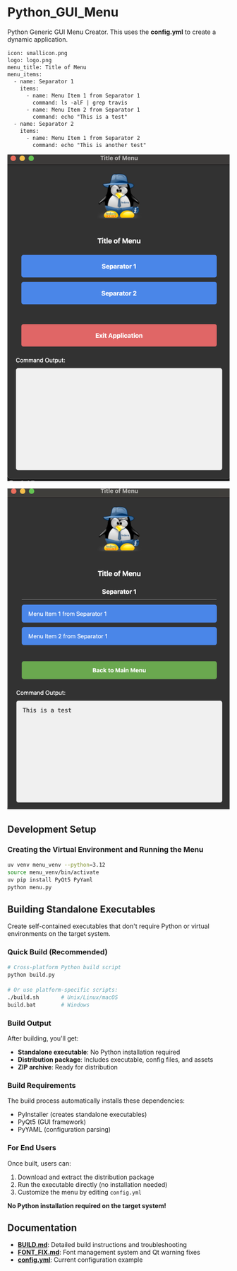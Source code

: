 # Python_GUI_Menu

Python Generic GUI Menu Creator. This uses the **config.yml** to create a dynamic application.

````
icon: smallicon.png
logo: logo.png
menu_title: Title of Menu
menu_items:
  - name: Separator 1
    items:
      - name: Menu Item 1 from Separator 1
        command: ls -alF | grep travis
      - name: Menu Item 2 from Separator 1
        command: echo "This is a test"
  - name: Separator 2
    items:
      - name: Menu Item 1 from Separator 2
        command: echo "This is another test"
````


![](20250423172157.png)

![](20250423172429.png)

## Development Setup

### Creating the Virtual Environment and Running the Menu

````bash
uv venv menu_venv --python=3.12
source menu_venv/bin/activate
uv pip install PyQt5 PyYaml
python menu.py
````

## Building Standalone Executables

Create self-contained executables that don't require Python or virtual environments on the target system.

### Quick Build (Recommended)

````bash
# Cross-platform Python build script
python build.py

# Or use platform-specific scripts:
./build.sh       # Unix/Linux/macOS
build.bat        # Windows
````

### Build Output

After building, you'll get:
- **Standalone executable**: No Python installation required
- **Distribution package**: Includes executable, config files, and assets
- **ZIP archive**: Ready for distribution

### Build Requirements

The build process automatically installs these dependencies:
- PyInstaller (creates standalone executables)
- PyQt5 (GUI framework)
- PyYAML (configuration parsing)

### For End Users

Once built, users can:
1. Download and extract the distribution package
2. Run the executable directly (no installation needed)
3. Customize the menu by editing `config.yml`

**No Python installation required on the target system!**

## Documentation

- **[BUILD.md](BUILD.md)**: Detailed build instructions and troubleshooting
- **[FONT_FIX.md](FONT_FIX.md)**: Font management system and Qt warning fixes
- **[config.yml](config.yml)**: Current configuration example